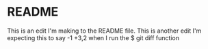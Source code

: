 # README #
This is an edit I'm making to the README file.
This is another edit
I'm expecting this to say -1 +3,2 when I run the $ git diff function
